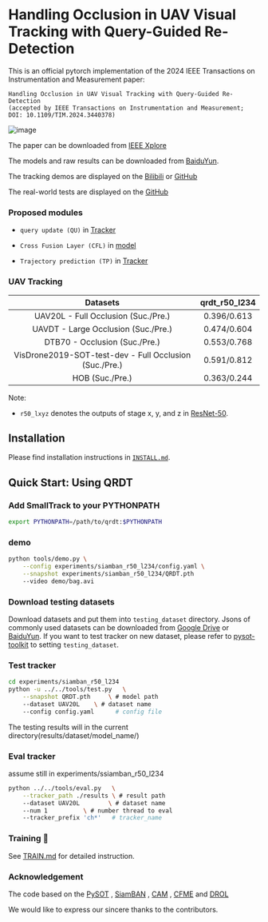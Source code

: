 # Handling Occlusion in UAV Visual Tracking with Query-Guided Re-Detection

This is an official pytorch implementation of the 2024 IEEE Transactions on Instrumentation and Measurement paper: 
```
Handling Occlusion in UAV Visual Tracking with Query-Guided Re-Detection
(accepted by IEEE Transactions on Instrumentation and Measurement; DOI: 10.1109/TIM.2024.3440378)
```

![image](https://github.com/xyl-507/QRDT/blob/master/figs/fig.jpg)

The paper can be downloaded from [IEEE Xplore](https://ieeexplore.ieee.org/document/10633268)

The models and raw results can be downloaded from [BaiduYun](https://pan.baidu.com/s/10G2rx4--6vWgGCHjKhWpHw?pwd=1234). 

The tracking demos are displayed on the [Bilibili](https://www.bilibili.com/video/BV1kN411n78y/) or [GitHub](https://github.com/xyl-507/QRDT/releases/tag/demo)

The real-world tests are displayed on the [GitHub](https://github.com/xyl-507/QRDT/releases/tag/demos)

### Proposed modules
- `query update (QU)` in [Tracker](https://github.com/xyl-507/QRDT/blob/master/siamban/tracker/siambanlt_tracker_template_KF.py)

- `Cross Fusion Layer (CFL)` in [model](https://github.com/xyl-507/QRDT/blob/master/siamban/models/cam.py)
  
- `Trajectory prediction (TP)` in [Tracker](https://github.com/xyl-507/QRDT/blob/master/siamban/tracker/siambanlt_tracker_template_KF.py)

### UAV Tracking

| Datasets | qrdt_r50_l234| 
| :--------------------: | :----------------: | 
| UAV20L - Full Occlusion (Suc./Pre.) | 0.396/0.613| 
| UAVDT - Large Occlusion (Suc./Pre.) | 0.474/0.604 |
| DTB70 - Occlusion (Suc./Pre.) | 0.553/0.768 |
| VisDrone2019-SOT-test-dev - Full Occlusion (Suc./Pre.) |0.591/0.812 |
| HOB (Suc./Pre.) | 0.363/0.244 |


Note:

-  `r50_lxyz` denotes the outputs of stage x, y, and z in [ResNet-50](https://arxiv.org/abs/1512.03385).

## Installation

Please find installation instructions in [`INSTALL.md`](INSTALL.md).

## Quick Start: Using QRDT

### Add SmallTrack to your PYTHONPATH

```bash
export PYTHONPATH=/path/to/qrdt:$PYTHONPATH
```


### demo

```bash
python tools/demo.py \
    --config experiments/siamban_r50_l234/config.yaml \
    --snapshot experiments/siamban_r50_l234/QRDT.pth
    --video demo/bag.avi
```

### Download testing datasets

Download datasets and put them into `testing_dataset` directory. Jsons of commonly used datasets can be downloaded from [Google Drive](https://drive.google.com/drive/folders/10cfXjwQQBQeu48XMf2xc_W1LucpistPI) or [BaiduYun](https://pan.baidu.com/s/1js0Qhykqqur7_lNRtle1tA#list/path=%2F). If you want to test tracker on new dataset, please refer to [pysot-toolkit](https://github.com/StrangerZhang/pysot-toolkit) to setting `testing_dataset`. 

### Test tracker

```bash
cd experiments/siamban_r50_l234
python -u ../../tools/test.py 	\
	--snapshot QRDT.pth 	\ # model path
	--dataset UAV20L 	\ # dataset name
	--config config.yaml	  # config file
```

The testing results will in the current directory(results/dataset/model_name/)

### Eval tracker

assume still in experiments/ssiamban_r50_l234

``` bash
python ../../tools/eval.py 	 \
	--tracker_path ./results \ # result path
	--dataset UAV20L        \ # dataset name
	--num 1 		 \ # number thread to eval
	--tracker_prefix 'ch*'   # tracker_name
```

###  Training :wrench:

See [TRAIN.md](TRAIN.md) for detailed instruction.


### Acknowledgement
The code based on the [PySOT](https://github.com/STVIR/pysot) , [SiamBAN](https://github.com/hqucv/siamban) ,
[CAM](https://dl.acm.org/doi/10.5555/3454287.3454647) , [CFME](https://ieeexplore.ieee.org/document/8880656) and [DROL](https://aaai.org/papers/13017-discriminative-and-robust-online-learning-for-siamese-visual-tracking/)

We would like to express our sincere thanks to the contributors.
